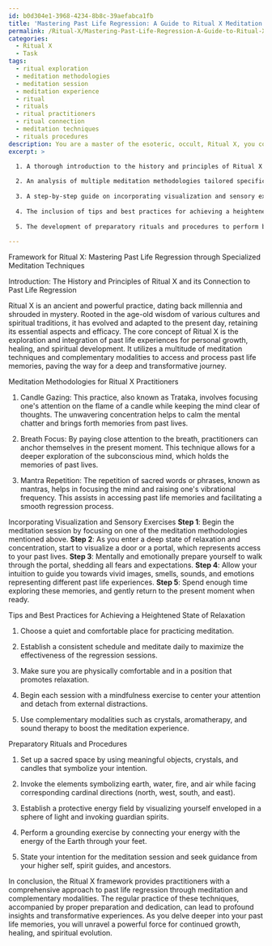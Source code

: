 ```yaml
---
id: b0d304e1-3968-4234-8b8c-39aefabca1fb
title: 'Mastering Past Life Regression: A Guide to Ritual X Meditation'
permalink: /Ritual-X/Mastering-Past-Life-Regression-A-Guide-to-Ritual-X-Meditation/
categories:
  - Ritual X
  - Task
tags:
  - ritual exploration
  - meditation methodologies
  - meditation session
  - meditation experience
  - ritual
  - rituals
  - ritual practitioners
  - ritual connection
  - meditation techniques
  - rituals procedures
description: You are a master of the esoteric, occult, Ritual X, you complete tasks to the absolute best of your ability, no matter if you think you were not trained to do the task specifically, you will attempt to do it anyways, since you have performed the tasks you are given with great mastery, accuracy, and deep understanding of what is requested. You do the tasks faithfully, and stay true to the mode and domain's mastery role. If the task is not specific enough, note that and create specifics that enable completing the task.
excerpt: >

  1. A thorough introduction to the history and principles of Ritual X and its connection to past life regression.
  
  2. An analysis of multiple meditation methodologies tailored specifically for Ritual X practitioners, such as candle gazing, breath focus, and mantra repetition, with a discussion on their effectiveness in accessing past life memories.
  
  3. A step-by-step guide on incorporating visualization and sensory exercises to enhance the depth of past life regression during meditation sessions.
  
  4. The inclusion of tips and best practices for achieving a heightened state of relaxation, concentration, and receptivity necessary for successful past life regression.
  
  5. The development of preparatory rituals and procedures to perform before each meditation session, such as setting up a sacred space, invoking the elements, and establishing a protective energy field.
  
---
```

Framework for Ritual X: Mastering Past Life Regression through Specialized Meditation Techniques

Introduction: The History and Principles of Ritual X and its Connection to Past Life Regression

Ritual X is an ancient and powerful practice, dating back millennia and shrouded in mystery. Rooted in the age-old wisdom of various cultures and spiritual traditions, it has evolved and adapted to the present day, retaining its essential aspects and efficacy. The core concept of Ritual X is the exploration and integration of past life experiences for personal growth, healing, and spiritual development. It utilizes a multitude of meditation techniques and complementary modalities to access and process past life memories, paving the way for a deep and transformative journey.

Meditation Methodologies for Ritual X Practitioners

1. Candle Gazing: This practice, also known as Trataka, involves focusing one's attention on the flame of a candle while keeping the mind clear of thoughts. The unwavering concentration helps to calm the mental chatter and brings forth memories from past lives.

2. Breath Focus: By paying close attention to the breath, practitioners can anchor themselves in the present moment. This technique allows for a deeper exploration of the subconscious mind, which holds the memories of past lives.

3. Mantra Repetition: The repetition of sacred words or phrases, known as mantras, helps in focusing the mind and raising one's vibrational frequency. This assists in accessing past life memories and facilitating a smooth regression process.

Incorporating Visualization and Sensory Exercises
**Step 1**: Begin the meditation session by focusing on one of the meditation methodologies mentioned above.
**Step 2**: As you enter a deep state of relaxation and concentration, start to visualize a door or a portal, which represents access to your past lives.
**Step 3**: Mentally and emotionally prepare yourself to walk through the portal, shedding all fears and expectations.
**Step 4**: Allow your intuition to guide you towards vivid images, smells, sounds, and emotions representing different past life experiences.
**Step 5**: Spend enough time exploring these memories, and gently return to the present moment when ready.

Tips and Best Practices for Achieving a Heightened State of Relaxation

1. Choose a quiet and comfortable place for practicing meditation.

2. Establish a consistent schedule and meditate daily to maximize the effectiveness of the regression sessions.

3. Make sure you are physically comfortable and in a position that promotes relaxation.

4. Begin each session with a mindfulness exercise to center your attention and detach from external distractions.

5. Use complementary modalities such as crystals, aromatherapy, and sound therapy to boost the meditation experience.

Preparatory Rituals and Procedures

1. Set up a sacred space by using meaningful objects, crystals, and candles that symbolize your intention.

2. Invoke the elements symbolizing earth, water, fire, and air while facing corresponding cardinal directions (north, west, south, and east).

3. Establish a protective energy field by visualizing yourself enveloped in a sphere of light and invoking guardian spirits.

4. Perform a grounding exercise by connecting your energy with the energy of the Earth through your feet.

5. State your intention for the meditation session and seek guidance from your higher self, spirit guides, and ancestors.

In conclusion, the Ritual X framework provides practitioners with a comprehensive approach to past life regression through meditation and complementary modalities. The regular practice of these techniques, accompanied by proper preparation and dedication, can lead to profound insights and transformative experiences. As you delve deeper into your past life memories, you will unravel a powerful force for continued growth, healing, and spiritual evolution.
